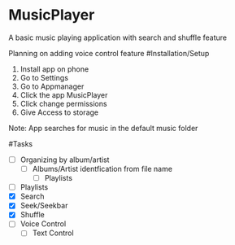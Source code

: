 # MusicPlayer
A basic music playing application with search and shuffle feature

Planning on adding voice control feature
#Installation/Setup
1. Install app on phone
2. Go to Settings
3. Go to Appmanager
4. Click the app MusicPlayer
5. Click change permissions
6. Give Access to storage

Note: App searches for music in the default music folder

#Tasks
- [ ] Organizing by album/artist
  - [ ] Albums/Artist identfication from file name
    - [ ] Playlists
- [ ] Playlists
- [x] Search
- [x] Seek/Seekbar
- [x] Shuffle
- [ ] Voice Control
  - [ ] Text Control
